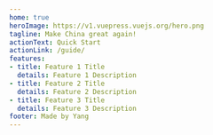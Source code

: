 ```yaml
---
home: true
heroImage: https://v1.vuepress.vuejs.org/hero.png
tagline: Make China great again!
actionText: Quick Start
actionLink: /guide/
features:
- title: Feature 1 Title
  details: Feature 1 Description
- title: Feature 2 Title
  details: Feature 2 Description
- title: Feature 3 Title
  details: Feature 3 Description
footer: Made by Yang
---
```

